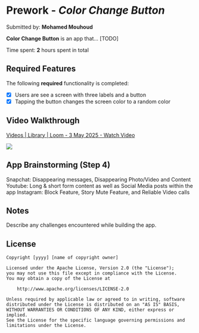 # Prework - *Color Change Button*

Submitted by: **Mohamed Mouhoud**

**Color Change Button** is an app that... [TODO] 

Time spent: **2** hours spent in total

## Required Features

The following **required** functionality is completed:

- [x] Users are see a screen with three labels and a button
- [x] Tapping the button changes the screen color to a random color
 
## Video Walkthrough

<div>
    <a href="https://www.loom.com/share/3c602b354dca4d7cb2392e9263c53e6f">
      <p>Videos | Library | Loom - 3 May 2025 - Watch Video</p>
    </a>
    <a href="https://www.loom.com/share/3c602b354dca4d7cb2392e9263c53e6f">
      <img style="max-width:300px;" src="https://cdn.loom.com/sessions/thumbnails/3c602b354dca4d7cb2392e9263c53e6f-9810a9c95ac52ae2-full-play.gif">
    </a>
  </div>

## App Brainstorming (Step 4)
Snapchat: Disappearing messages, Disappearing Photo/Video and Content
Youtube: Long & short form content as well as Social Media posts within the app
Instagram: Block Feature, Story Mute Feature, and Reliable Video calls

## Notes

Describe any challenges encountered while building the app.

## License

    Copyright [yyyy] [name of copyright owner]

    Licensed under the Apache License, Version 2.0 (the "License");
    you may not use this file except in compliance with the License.
    You may obtain a copy of the License at

        http://www.apache.org/licenses/LICENSE-2.0

    Unless required by applicable law or agreed to in writing, software
    distributed under the License is distributed on an "AS IS" BASIS,
    WITHOUT WARRANTIES OR CONDITIONS OF ANY KIND, either express or implied.
    See the License for the specific language governing permissions and
    limitations under the License.
